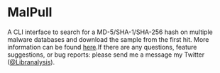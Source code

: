 # MalPull
A CLI interface to search for a MD-5/SHA-1/SHA-256 hash on multiple malware databases and download the sample from the first hit. More information can be found <a href="https://maxkersten.nl/projects/malpull/">here</a>.If there are any questions, feature suggestions, or bug reports: please send me a message my Twitter (<a href="https://twitter.com/Libranalysis">@Libranalysis</a>).
